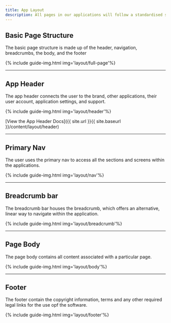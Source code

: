 ```yaml
---
title: App Layout
description: All pages in our applications will follow a standardised structure.
---
```


## Basic Page Structure

The basic page structure is made up of the header, navigation, breadcrumbs, the body, and the footer

{% include guide-img.html img='layout/full-page'%}

---

## App Header

The app header connects the user to the brand, other applications, their user account, application settings, and support.

{% include guide-img.html img='layout/header'%}

[View the App Header Docs]({{ site.url }}{{ site.baseurl }}/content/layout/header)

---

## Primary Nav

The user uses the primary nav to access all the sections and screens within the applications.

{% include guide-img.html img='layout/nav'%}

---

## Breadcrumb bar
The breadcrumb bar houses the breadcrumb, which offers an alternative, linear way to navigate within the application.

{% include guide-img.html img='layout/breadcrumb'%}

---

## Page Body

The page body contains all content associated with a particular page.

{% include guide-img.html img='layout/body'%}

---

## Footer

The footer contain the copyright information, terms and any other required legal links for the use opf the software.

{% include guide-img.html img='layout/footer'%}